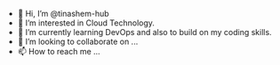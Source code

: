 - 👋 Hi, I’m @tinashem-hub
- 👀 I’m interested in Cloud Technology.
- 🌱 I’m currently learning DevOps and also to build on my coding skills.
- 💞️ I’m looking to collaborate on ...
- 📫 How to reach me ...

<!---
tinashem-hub/tinashem-hub is a ✨ special ✨ repository because its `README.md` (this file) appears on your GitHub profile.
You can click the Preview link to take a look at your changes.
--->
